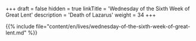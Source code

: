+++
draft = false
hidden = true
linkTitle = 'Wednesday of the Sixth Week of Great Lent'
description = 'Death of Lazarus'
weight = 34
+++

{{% include file="content/en/lives/wednesday-of-the-sixth-week-of-great-lent.md" %}}
